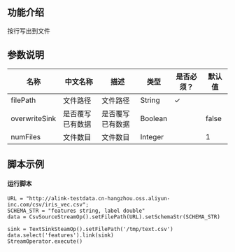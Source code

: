 ## 功能介绍

按行写出到文件

## 参数说明

<!-- OLD_TABLE -->
<!-- This is the start of auto-generated parameter info -->
<!-- DO NOT EDIT THIS PART!!! -->
| 名称 | 中文名称 | 描述 | 类型 | 是否必须？ | 默认值 |
| --- | --- | --- | --- | --- | --- |
| filePath | 文件路径 | 文件路径 | String | ✓ |  |
| overwriteSink | 是否覆写已有数据 | 是否覆写已有数据 | Boolean |  | false |
| numFiles | 文件数目 | 文件数目 | Integer |  | 1 |<!-- This is the end of auto-generated parameter info -->

## 脚本示例
#### 运行脚本
```
URL = "http://alink-testdata.cn-hangzhou.oss.aliyun-inc.com/csv/iris_vec.csv";
SCHEMA_STR = "features string, label double"
data = CsvSourceStreamOp().setFilePath(URL).setSchemaStr(SCHEMA_STR)

sink = TextSinkSteamOp().setFilePath('/tmp/text.csv')
data.select('features').link(sink)
StreamOperator.execute()

```
